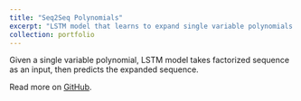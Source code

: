 ```yaml
---
title: "Seq2Seq Polynomials"
excerpt: "LSTM model that learns to expand single variable polynomials by taking the factorized sequence and predicting the expanded sequence"
collection: portfolio
---
```


Given a single variable polynomial, LSTM model takes factorized sequence as an input, then predicts the expanded sequence. 

Read more on [GitHub](https://github.com/azizamirsaidova/Seq2Seq-Polynomials-).
